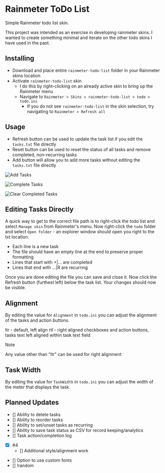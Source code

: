 # Rainmeter ToDo List

Simple Rainmeter todo list skin.

This project was intended as an exercise in developing rainmeter skins. I wanted to create something minimal and iterate on the other todo skins I have used in the past.

## Installing

* Download and place entire `rainmeter-todo-list` folder in your Rainmeter skins location
* Activate `rainmeter-todo-list` skin
    * I do this by right-clicking on an already active skin to bring up the Rainmeter menu
    * Navigate to `Rainmeter > Skins > rainmeter-todo-list > todo > todo.ini`
        * If you do not see `rainmeter-todo-list` in the skin selection, try navigating to `Rainmeter > Refresh all`

## Usage

* Refresh button can be used to update the task list if you edit the `tasks.txt` file directly
* Reset button can be used to reset the status of all tasks and remove completed, non-recurring tasks
* Add button will allow you to add more tasks without editing the `tasks.txt` file directly

![Add Tasks](https://media.giphy.com/media/xUOwGbzv0eEO8hR0gU/giphy.gif)

![Complete Tasks](https://media.giphy.com/media/xThtamv5gqTqBkDL3y/giphy.gif)

![Clear Completed Tasks](https://media.giphy.com/media/3ohs4BlgX5wHu3YIco/giphy.gif)

## Editing Tasks Directly

A quick way to get to the correct file path is to right-click the todo list and select `Manage skin` from Rainmeter's menu. Now right-click the `todo` folder and select `Open folder` - an explorer window should open you right to the txt location.

* Each line is a new task
* The file should have an empty line at the end to preserve proper formatting
* Lines that start with +|... are completed
* Lines that end with ...|R are recurring

Once you are done editing the file you can save and close it. Now click the Refresh button (furthest left) below the task list. Your changes should now be visible.

## Alignment

By editing the value for `Alignment` in `todo.ini` you can adjust the alignment of the tasks and action buttons.

ltr - default, left align
rtl - right aligned checkboxes and action buttons, tasks text left aligned within task text field

> [!NOTE]
> Any value other than "ltr" can be used for right alignment

## Task Width

By editing the value for `TaskWidth` in `todo.ini` you can adjust the width of the meter that displays the task.


## Planned Updates

- [] Ability to delete tasks
- [] Ability to reorder tasks
- [] Ability to set/unset tasks as recurring
- [] Ability to save task status as CSV for record keeping/analytics
- [] Task action/completion log
- [x] #4
    - [] Additional style/alignment work
- [] Option to use custom fonts
- [] !random